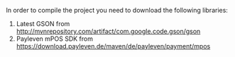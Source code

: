 In order to compile the project you need to download the following libraries:

1. Latest GSON from http://mvnrepository.com/artifact/com.google.code.gson/gson
2. Payleven mPOS SDK from https://download.payleven.de/maven/de/payleven/payment/mpos